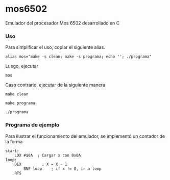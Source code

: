# mos6502
Emulador del procesador Mos 6502 desarrollado en C

### Uso

Para simplificar el uso, copiar el siguiente alias.

`alias mos="make -s clean; make -s programa; echo ''; ./programa"`

Luego, ejecutar

`mos`

Caso contrario, ejecutar de la siguiente manera

`make clean`

`make programa`

`./programa`

### Programa de ejemplo
Para ilustrar el funcionamiento del emulador, se implementó un contador de
la forma

```
start:
	LDX #$0A  ; Cargar x con 0x0A
loop:
	DEX         ; X = X - 1
        BNE loop    ; if x != 0, ir a loop
	RTS   
```

